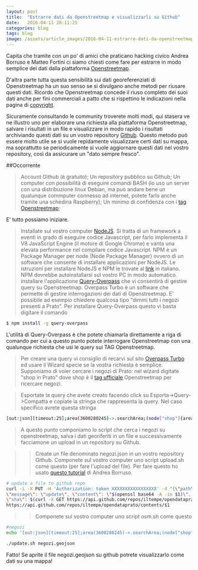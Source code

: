 ```yaml
---
layout: post
title:  "Estrarre dati da Openstreetmap e visualizzarli su Github"
date:   2016-04-11 20:11:25
categories: blog
tags: blog
image: /assets/article_images/2016-04-11-estrarre-dati-da-openstreetmap-e-visualizzarli/photo.jpg
---
```


Capita che tramite con un po' di amici che praticano hacking civico Andrea Borruso e Matteo Fortini ci siamo chiesti come fare per estrarre in modo semplice dei dati dalla piattaforma [Openstreetmap](http://www.openstreetmap.org).

D'altra parte tutta questa sensibilità sui dati georeferenziati di Openstreetmap ha un suo senso se si divulgano anche metodi per riusare questi dati. Ricordo che Openstreetmap concede il riuso completo dei suoi dati anche per fini commerciali a patto che si rispettino le indicazioni nella pagina di [copyright](https://www.openstreetmap.org/copyright).

Sicuramente consultando le community troverete molti modi, qui stasera ve ne illustro uno per elaborare una richiesta alla piattaforma Openstreetmap, salvare i risultati in un file e visualizzare in modo rapido i risultati archiviando questi dati su un vostro repository [Github](http://www.github.com). Questo metodo può essere molto utile se si vuole repidamente visualizzare certi dati su mappa, ma soprattutto se periodicamente si vuole aggiornare questi dati nel vostro repository, così da assicurare un "dato sempre fresco".

##Occorrente
> Account Github (è gratuito);
> Un repository pubblico su Github;
> Un computer con possibilità di eseguire comandi BASH (io uso un server con una distribuzione linux Debian, ma può andare bene un qualunque commputer connesso ad internet, potete farlo anche tramite una schedina Raspberry);
> Un minimo di confidenza con i [tag Openstreetmap](http://wiki.openstreetmap.org/wiki/IT:Etichette);

E' tutto possiamo iniziare.

> Installate sul vostro computer [NodeJS](https://nodejs.org/it/). Si tratta di un framework a eventi in grado di eseguire codice Javascript, per farlo implementa il V8 JavaScript Engine (il motore di Google Chrome) e vanta una elevata performance nel compilare codice Javascript. NPM è un Package Manager per node (Node Package Manager) ovvero di un software che consente di installare applicazioni per NodeJS. Le istruzioni per installare NodeJS e NPM le trovate al [link](https://nodejs.org/it/) in italiano. NPM dovrebbe autoinstallarsi sul vostro PC in modo automatico.
> Installare l'applicazione [Query-Overpass](https://github.com/perliedman/query-overpass) che vi consentirà di gestire query su Openstreetmap. Overpass Turbo è un software che permette di gestire interrogazioni dei dati di Openstreetmap. E' possibile ad esempio chiedere qualcosa tipo "dimmi tutti i negozi presenti a Prato". Per installare 
Query-Overpass questo vi basta digitare il comando

```bash
$ npm install -g query-overpass
```

L'utilità di Query-Overpass è che potete chiamarla direttamente a riga di comando per cui a questo punto potete interrogare Openstreetmap con una qualunque richiesta che usi le query sui TAG Openstreetmap.

> Per creare una query vi consiglio di recarvi sul sito [Overpass Turbo](https://overpass-turbo.eu/) ed usare il Wizard specie se la vostra richiesta è semplice. Supponiamo di voler cercare i negozi di Prato: nel wizard digitate "shop in Prato" dove shop è il [tag ufficiale](http://wiki.openstreetmap.org/wiki/Key:shop) Openstreetmap per ricercare negozi.

> Esportate la query che avete creato facendo click su Esporta->Query->Compatta e copiate la stringa che rappresenta la query. Nel caso specifico avrete questa stringa

```bash
[out:json][timeout:25];area(3600280245)->.searchArea;(node["shop"](area.searchArea);way["shop"](area.searchArea);relation["shop"](area.searchArea););out body;>;out skel qt;
```
> A questo punto componiamo lo script che cerca i negozi su openstreetmap, salva i dati georiferiti in un file e successivamente facciamone un upload in un repository su Github. 

>>Create un file denominato negozi.json in un vostro repository Github.
>>Componete sul vostro computer uno script upload.sh come questo (per fare l'upload del file). Per fare questo ho usato [questo tutorial](https://medium.com/mai-piu-senza/pubblicare-e-aggiornare-file-su-github-tramite-curl-5253cb139b86#.gx7rfu9p6) di Andrea Borruso.

```bash
# update a file to github repo
curl -i -X PUT -H 'Authorization: token XXXXXXXXXXXXXXXXX' -d "{\"path\": \"$1\", \
\"message\": \"update\", \"content\": \"$(openssl base64 -A -in $1)\", \"branch\": \"master\",\
\"sha\": $(curl -X GET https://api.github.com/repos/iltempe/opendataprato/contents/$1 | jq .sha)}" \
https://api.github.com/repos/iltempe/opendataprato/contents/$1

```

>>Componete sul vostro computer uno script osm.sh come questo

```bash
#negozi
echo '[out:json][timeout:25];area(3600280245)->.searchArea;(node["shop"](area.searchArea);way["shop"](area.searchArea);relation["shop"](area.searchArea););out body;>;out skel qt;' | query-overpass > negozi.geojson

./update.sh negozi.geojson

```

Fatto! Se aprite il file negozi.geojson su github potrete visualizzarlo come dati su una mappa! 




